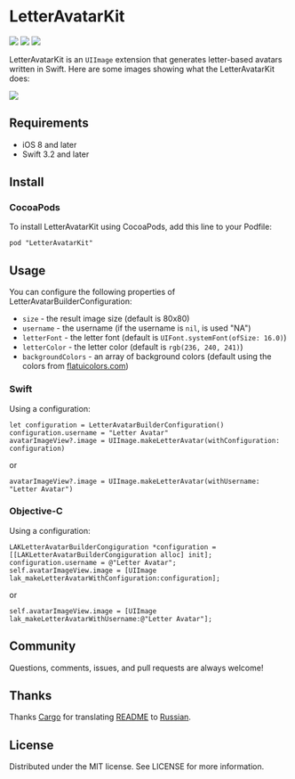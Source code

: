# LetterAvatarKit

![][Travis] ![][Pods] ![][Platform]

LetterAvatarKit is an ```UIImage``` extension that generates letter-based avatars written in Swift. Here are some images showing what the LetterAvatarKit does:

![][screenshots]

## Requirements
- iOS 8 and later
- Swift 3.2 and later

## Install

### CocoaPods

To install LetterAvatarKit using CocoaPods, add this line to your Podfile:
```
pod "LetterAvatarKit"
```

## Usage

You can configure the following properties of LetterAvatarBuilderConfiguration:

- ```size``` - the result image size (default is 80x80)
- ```username``` - the username (if  the username is ```nil```, is used "NA")
- ```letterFont``` - the letter font (default is ```UIFont.systemFont(ofSize: 16.0)```)
- ```letterColor``` - the letter color (default is ```rgb(236, 240, 241)```)
- ```backgroundColors``` - an array of background colors (default using the colors from [flatuicolors.com](http://flatuicolors.com/))

### Swift

Using a configuration:
```
let configuration = LetterAvatarBuilderConfiguration()
configuration.username = "Letter Avatar"
avatarImageView?.image = UIImage.makeLetterAvatar(withConfiguration: configuration)
```
or
```
avatarImageView?.image = UIImage.makeLetterAvatar(withUsername: "Letter Avatar")
```

### Objective-C

Using a configuration:
```
LAKLetterAvatarBuilderCongiguration *configuration = [[LAKLetterAvatarBuilderCongiguration alloc] init];
configuration.username = @"Letter Avatar";
self.avatarImageView.image = [UIImage lak_makeLetterAvatarWithConfiguration:configuration];
```
or
```
self.avatarImageView.image = [UIImage lak_makeLetterAvatarWithUsername:@"Letter Avatar"];
```

## Community

Questions, comments, issues, and pull requests are always welcome!

## Thanks

Thanks [Cargo](https://github.com/Gargo) for translating [README](https://github.com/vpeschenkov/LetterAvatarKit/blob/master/README.md) to [Russian](http://gargo.of.by/letteravatarkit/).

## License

Distributed under the MIT license. See LICENSE for more information.

[Screenshots]: https://i.imgur.com/n3SjH6q.jpg

[Travis]: https://travis-ci.org/vpeschenkov/LetterAvatarKit.svg?branch=master
[Pods]: https://cocoapod-badges.herokuapp.com/v/LetterAvatarKit/badge.png
[Platform]: https://cocoapod-badges.herokuapp.com/p/LetterAvatarKit/badge.png
